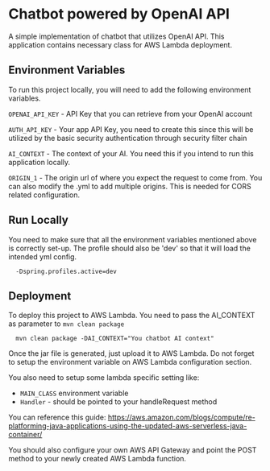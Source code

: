 
# Chatbot powered by OpenAI API

A simple implementation of chatbot that utilizes OpenAI API. This application contains necessary class for AWS Lambda deployment.




## Environment Variables

To run this project locally, you will need to add the following environment variables.

`OPENAI_API_KEY` - API Key that you can retrieve from your OpenAI account

`AUTH_API_KEY` - Your app API Key, you need to create this since this will be utilized by the basic security authentication through security filter chain

`AI_CONTEXT` - The context of your AI. You need this if you intend to run this application locally.

`ORIGIN_1` - The origin url of where you expect the request to come from. You can also modify the .yml to add multiple origins. This is needed for CORS related configuration.


## Run Locally

You need to make sure that all the environment variables mentioned above is correctly set-up. The profile should also be 'dev' so that it will load the intended yml config.

```
  -Dspring.profiles.active=dev
```


## Deployment

To deploy this project to AWS Lambda. You need to pass the AI_CONTEXT as parameter to `mvn clean package`

```
  mvn clean package -DAI_CONTEXT="You chatbot AI context"
```

Once the jar file is generated, just upload it to AWS Lambda.
Do not forget to setup the environment variable on AWS Lambda configuration section.

You also need to setup some lambda specific setting like:

- `MAIN_CLASS` environment variable
- `Handler` - should be pointed to your handleRequest method

You can reference this guide:
https://aws.amazon.com/blogs/compute/re-platforming-java-applications-using-the-updated-aws-serverless-java-container/

You should also configure your own AWS API Gateway and point the POST method to your newly created AWS Lambda function.